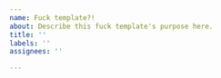 ```yaml
---
name: Fuck template?!
about: Describe this fuck template's purpose here.
title: ''
labels: ''
assignees: ''

---
```



